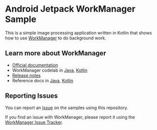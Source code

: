 Android Jetpack WorkManager Sample
==================================

This is a simple image processing application written in Kotlin that shows how to use [WorkManager](https://developer.android.com/topic/libraries/architecture/workmanager/) to do background work.

## Learn more about WorkManager

* [Official documentation](https://developer.android.com/topic/libraries/architecture/workmanager/)
* WorkManager codelab  in [Java](https://codelabs.developers.google.com/codelabs/android-workmanager/), 
  [Kotlin](https://codelabs.developers.google.com/codelabs/android-workmanager-kt/)
* [Release notes](https://developer.android.com/jetpack/androidx/releases/work)
* Reference docs in [Java](https://developer.android.com/reference/androidx/work/package-summary), 
  [Kotlin](https://developer.android.com/reference/kotlin/androidx/work/package-summary)

## Reporting Issues

You can report an [Issue](https://github.com/googlesamples/android-architecture-components/issues) on the samples using this repository.

If you find an issue with WorkManager, please report it using the [WorkManager Issue Tracker](https://issuetracker.google.com/issues/new?component=409906&template=1094197).
